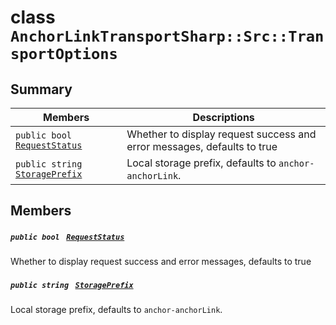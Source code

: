 # class `AnchorLinkTransportSharp::Src::TransportOptions` 

## Summary

 Members                                | Descriptions                                
----------------------------------------|---------------------------------------------
`public bool ` [`RequestStatus`](#class_anchor_link_transport_sharp_1_1_src_1_1_transport_options_1adbb85417a27878c44eb00197b019d5a8) | Whether to display request success and error messages, defaults to true
`public string ` [`StoragePrefix`](#class_anchor_link_transport_sharp_1_1_src_1_1_transport_options_1ac1400f32b2a8d0bb317c8a253693513e) | Local storage prefix, defaults to `anchor-anchorLink`.

## Members

##### `public bool ` [`RequestStatus`](#class_anchor_link_transport_sharp_1_1_src_1_1_transport_options_1adbb85417a27878c44eb00197b019d5a8) 

Whether to display request success and error messages, defaults to true

##### `public string ` [`StoragePrefix`](#class_anchor_link_transport_sharp_1_1_src_1_1_transport_options_1ac1400f32b2a8d0bb317c8a253693513e) 

Local storage prefix, defaults to `anchor-anchorLink`.

